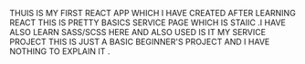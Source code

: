 THUIS IS MY FIRST REACT APP WHICH I HAVE CREATED AFTER LEARNING REACT THIS IS PRETTY BASICS SERVICE PAGE WHICH IS STAIIC .I HAVE ALSO LEARN SASS/SCSS HERE AND ALSO USED IS IT MY SERVICE PROJECT
THIS IS JUST A BASIC BEGINNER'S PROJECT AND I HAVE NOTHING TO EXPLAIN IT .
